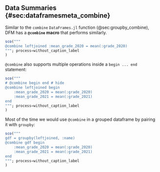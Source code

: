## Data Summaries {#sec:dataframesmeta_combine}

Similar to the `combine` `DataFrames.jl` function (@sec:groupby_combine),
DFM has a **`@combine` macro** that performs similarly.

```jl
sco("""
@combine leftjoined :mean_grade_2020 = mean(:grade_2020)
"""; process=without_caption_label
)
```

`@combine` also supports multiple operations inside a `begin ... end` statement:

```jl
sco("""
# @combine begin end # hide
@combine leftjoined begin
    :mean_grade_2020 = mean(:grade_2020)
    :mean_grade_2021 = mean(:grade_2021)
end
"""; process=without_caption_label
)
```

Most of the time we would use `@combine` in a grouped dataframe by pairing it with `groupby`:

```jl
sco("""
gdf = groupby(leftjoined, :name)
@combine gdf begin
    :mean_grade_2020 = mean(:grade_2020)
    :mean_grade_2021 = mean(:grade_2021)
end
"""; process=without_caption_label
)
```
